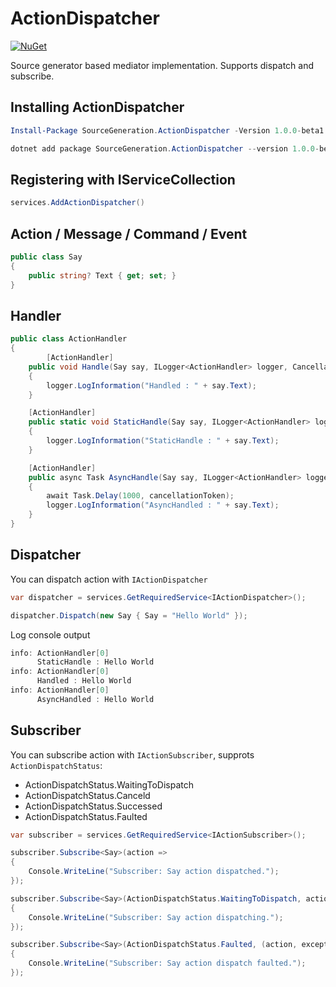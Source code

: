 # ActionDispatcher

[![NuGet](https://img.shields.io/nuget/vpre/SourceGeneration.ActionDispatcher.svg)](https://www.nuget.org/packages/SourceGeneration.ActionDispatcher)

Source generator based mediator implementation. 
Supports dispatch and subscribe.

## Installing ActionDispatcher

```powershell
Install-Package SourceGeneration.ActionDispatcher -Version 1.0.0-beta1.240215.1
```

```powershell
dotnet add package SourceGeneration.ActionDispatcher --version 1.0.0-beta1.240215.1
```

## Registering with IServiceCollection

```c#
services.AddActionDispatcher()
```

## Action / Message / Command / Event

```c#
public class Say
{
    public string? Text { get; set; }
}
```

## Handler
```c#
public class ActionHandler
{
        [ActionHandler]
    public void Handle(Say say, ILogger<ActionHandler> logger, CancellationToken cancellationToken)
    {
        logger.LogInformation("Handled : " + say.Text);
    }

    [ActionHandler]
    public static void StaticHandle(Say say, ILogger<ActionHandler> logger, CancellationToken cancellationToken)
    {
        logger.LogInformation("StaticHandle : " + say.Text);
    }

    [ActionHandler]
    public async Task AsyncHandle(Say say, ILogger<ActionHandler> logger, CancellationToken cancellationToken)
    {
        await Task.Delay(1000, cancellationToken);
        logger.LogInformation("AsyncHandled : " + say.Text);
    }
}
```

## Dispatcher
You can dispatch action with `IActionDispatcher`
```c#
var dispatcher = services.GetRequiredService<IActionDispatcher>();

dispatcher.Dispatch(new Say { Say = "Hello World" });
```

Log console output

```powershell
info: ActionHandler[0]
      StaticHandle : Hello World
info: ActionHandler[0]
      Handled : Hello World
info: ActionHandler[0]
      AsyncHandled : Hello World
```

## Subscriber
You can subscribe action with `IActionSubscriber`, supprots `ActionDispatchStatus`:
- ActionDispatchStatus.WaitingToDispatch
- ActionDispatchStatus.Canceld
- ActionDispatchStatus.Successed
- ActionDispatchStatus.Faulted


```c#
var subscriber = services.GetRequiredService<IActionSubscriber>();

subscriber.Subscribe<Say>(action =>
{
    Console.WriteLine("Subscriber: Say action dispatched.");
});

subscriber.Subscribe<Say>(ActionDispatchStatus.WaitingToDispatch, action =>
{
    Console.WriteLine("Subscriber: Say action dispatching.");
});

subscriber.Subscribe<Say>(ActionDispatchStatus.Faulted, (action, exception) =>
{
    Console.WriteLine("Subscriber: Say action dispatch faulted.");
});

```

